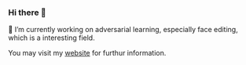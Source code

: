 ### Hi there 👋
🔭 I’m currently working on adversarial learning, especially face editing, which is a interesting field.

You may visit my [website](http://xinyizhang.tech) for furthur information. 
<!--
**jacquelinelala/jacquelinelala** is a ✨ _special_ ✨ repository because its `README.md` (this file) appears on your GitHub profile.

Here are some ideas to get you started:

- 🔭 I’m currently working on ...
- 🌱 I’m currently learning ...
- 👯 I’m looking to collaborate on ...
- 🤔 I’m looking for help with ...
- 💬 Ask me about ...
- 📫 How to reach me: ...
- 😄 Pronouns: ...
- ⚡ Fun fact: ...
-->
